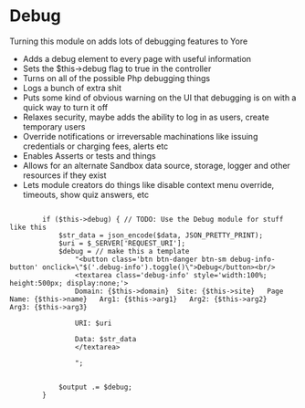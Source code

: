 # Debug
Turning this module on adds lots of debugging features to Yore
+ Adds a debug element to every page with useful information
+ Sets the $this->debug flag to true in the controller
+ Turns on all of the possible Php debugging things
+ Logs a bunch of extra shit
+ Puts some kind of obvious warning on the UI that debugging is on with a quick way to turn it off
+ Relaxes security, maybe adds the ability to log in as users, create temporary users
+ Override notifications or irreversable machinations like issuing credentials or charging fees, alerts etc
+ Enables Asserts or tests and things
+ Allows for an alternate Sandbox data source, storage, logger and other resources if they exist
+ Lets module creators do things like disable context menu override, timeouts, show quiz answers, etc

```

        if ($this->debug) { // TODO: Use the Debug module for stuff like this
            $str_data = json_encode($data, JSON_PRETTY_PRINT);
            $uri = $_SERVER['REQUEST_URI'];
            $debug = // make this a template
                "<button class='btn btn-danger btn-sm debug-info-button' onclick=\"$('.debug-info').toggle()\">Debug</button><br/>
                <textarea class='debug-info' style='width:100%; height:500px; display:none;'>
                Domain: {$this->domain}  Site: {$this->site}   Page Name: {$this->name}   Arg1: {$this->arg1}   Arg2: {$this->arg2}   Arg3: {$this->arg3}
                
                URI: $uri
                
                Data: $str_data
                </textarea>
                
                ";


            $output .= $debug;
        }
```